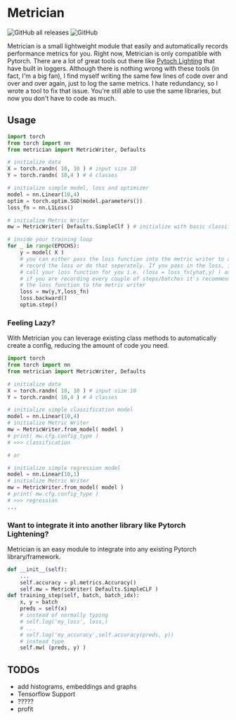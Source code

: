 # Metrician
![GitHub all releases](https://img.shields.io/github/downloads/tedtroxell/metrician/total?logo=github&style=flat-square)
![GitHub](https://img.shields.io/github/license/tedtroxell/metrician?style=flat-square)


Metrician is a small lightweight module that easily and automatically records performance metrics for you. 
Right now, Metrician is only compatible with Pytorch. There are a lot of great tools out there like [Pytoch Lighting](https://github.com/PyTorchLightning/pytorch-lightning) that have built in loggers. Although there is nothing wrong with these tools (in fact, I'm a big fan), I find myself writing the same few lines of code over and over and over again, just to log the same metrics. I hate redundancy, so I wrote a tool to fix that issue. You're still able to use the same libraries, but now you don't have to code as much.

## Usage
```python
import torch
from torch import nn
from metrician import MetricWriter, Defaults

# initialize data
X = torch.randn( 10, 10 ) # input size 10
Y = torch.randn( 10,4 ) # 4 classes

# initialize simple model, loss and optimizer
model = nn.Linear(10,4)
optim = torch.optim.SGD(model.parameters())
loss_fn = nn.L1Loss()

# initialize Metric Writer
mw = MetricWriter( Defaults.SimpleClf ) # initialize with basic classifier metrics

# inside your training loop
for _ in range(EPOCHS):
	y = model( X )
	# you can either pass the loss function into the metric writer to automatically
	# record the loss or do that seperately. If you pass in the loss, it will automatically
	# call your loss function for you i.e. (loss = loss_fn(yhat,y) ) and return the result
	# if you are recording every couple of steps/batches it's recommended that you do not pass
	# the loss function to the metric writer
	loss = mw(y,Y,loss_fn)
	loss.backward()
	optim.step()
```

### Feeling Lazy?
With Metrician you can leverage existing class methods to automatically create a config, reducing the amount of code you need.
```python
import torch
from torch import nn
from metrician import MetricWriter, Defaults

# initialize data
X = torch.randn( 10, 10 ) # input size 10
Y = torch.randn( 10,4 ) # 4 classes

# initialize simple classification model
model = nn.Linear(10,4)
# initialize Metric Writer
mw = MetricWriter.from_model( model )
# print( mw.cfg.config_type )
# >>> classification

# or

# initialize simple regression model
model = nn.Linear(10,1)
# initialize Metric Writer
mw = MetricWriter.from_model( model )
# print( mw.cfg.config_type )
# >>> regression
...
```

### Want to integrate it into another library like Pytorch Lightening?
Metrician is an easy module to integrate into any existing Pytorch library/framework. 

```python
def __init__(self):
    ...
    self.accuracy = pl.metrics.Accuracy()
	self.mw = MetricWriter( Defaults.SimpleCLF )
def training_step(self, batch, batch_idx):
    x, y = batch
    preds = self(x)
	# instead of normally typing
	# self.log('my_loss', loss,)
	# ...
	# self.log('my_accuracy',self.accuracy(preds, y))
	# instead type
	self.mw( (preds, y) )

```

## TODOs
* add histograms, embeddings and graphs
* Tensorflow Support
* ?????
* profit
